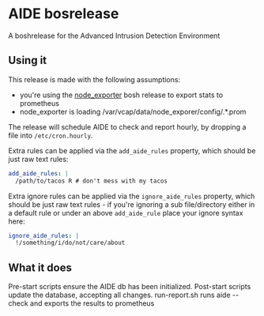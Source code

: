 # AIDE bosrelease

A boshrelease for the Advanced Intrusion Detection Environment

## Using it

This release is made with the following assumptions:

- you're using the [node_exporter](https://github.com/bosh-prometheus/node-exporter-boshrelease) bosh release to export stats to prometheus
- node_exporter is loading /var/vcap/data/node_exporer/config/.&ast;.prom

The release will schedule AIDE to check and report hourly, by dropping a file into `/etc/cron.hourly`.

Extra rules can be applied via the `add_aide_rules` property, which should be just raw text rules:

```yaml
add_aide_rules: |
  /path/to/tacos R # don't mess with my tacos

```
Extra ignore rules can be applied via the `ignore_aide_rules` property, which should be just raw text rules - if you're ignoring a sub file/directory either in a default rule or under an above `add_aide_rule` place your ignore syntax here:

```yaml
ignore_aide_rules: |
  !/something/i/do/not/care/about

```

## What it does

Pre-start scripts ensure the AIDE db has been initialized.
Post-start scripts update the database, accepting all changes.
run-report.sh runs aide --check and exports the results to prometheus
